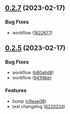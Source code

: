## [0.2.7](https://github.com/AlexanderMar21/ci_library_autorelease/compare/v0.2.6...v0.2.7) (2023-02-17)


### Bug Fixes

* workflow ([1622677](https://github.com/AlexanderMar21/ci_library_autorelease/commit/1622677e1ee1a534345c797e80f786f9fee55851))



## [0.2.5](https://github.com/AlexanderMar21/ci_library_autorelease/compare/v0.1.3...v0.2.5) (2023-02-17)


### Bug Fixes

* workflow ([b80a6d8](https://github.com/AlexanderMar21/ci_library_autorelease/commit/b80a6d8ae0ab08b9f846625968d0908f2a76fadf))
* workflow ([941f4bb](https://github.com/AlexanderMar21/ci_library_autorelease/commit/941f4bbe90f659eb79bf7e76fa8d5dd9defa552e))


### Features

* bump ([c9eae08](https://github.com/AlexanderMar21/ci_library_autorelease/commit/c9eae08b724d4e1e5a6078f46df0b9db235f9fe3))
* test changelog ([622022d](https://github.com/AlexanderMar21/ci_library_autorelease/commit/622022dd2620ecc5754992999e53a62588a1c446))



